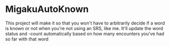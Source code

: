 # MigakuAutoKnown
This project will make it so that you won't have to arbitrarily decide if a word is known or not when you're not using an SRS, like me. It'll update the word status and -count automatically based on how many encounters you've had so far with that word
